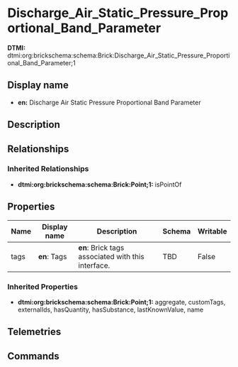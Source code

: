 # Discharge_Air_Static_Pressure_Proportional_Band_Parameter
**DTMI:** dtmi:org:brickschema:schema:Brick:Discharge_Air_Static_Pressure_Proportional_Band_Parameter;1
## Display name
- **en:** Discharge Air Static Pressure Proportional Band Parameter
## Description
## Relationships
### Inherited Relationships
* **dtmi:org:brickschema:schema:Brick:Point;1:** isPointOf
## Properties
|Name|Display name|Description|Schema|Writable|
|-|-|-|-|-|
|tags|**en**: Tags|**en**: Brick tags associated with this interface.|TBD|False|
### Inherited Properties
* **dtmi:org:brickschema:schema:Brick:Point;1:** aggregate, customTags, externalIds, hasQuantity, hasSubstance, lastKnownValue, name
## Telemetries
## Commands
